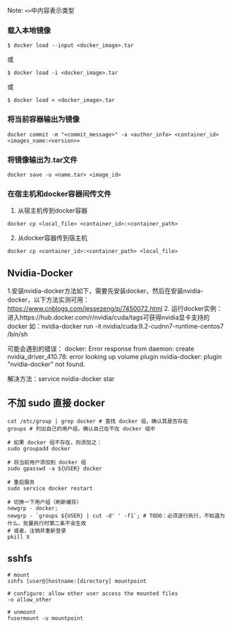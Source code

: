 Note: `<>`中内容表示类型

### 载入本地镜像
```
$ docker load --input <docker_image>.tar 
```
或
```
$ docker load -i <docker_image>.tar 
```
或
```
$ docker load < <docker_image>.tar
```


### 将当前容器输出为镜像
```
docker commit -m "<commit_message>" -a <author_info> <container_id> <images_name:<version>>
```

### 将镜像输出为.tar文件
```
docker save -o <name.tar> <image_id>
```

### 在宿主机和docker容器间传文件
1. 从宿主机传到docker容器
```
docker cp <local_file> <container_id>:<container_path>
```
2. 从docker容器传到宿主机
```
docker cp <container_id>:<container_path> <local_file>
```

## Nvidia-Docker

1.安装nvidia-docker方法如下，需要先安装docker，然后在安装nvidia-docker，以下方法实测可用：
https://www.cnblogs.com/jessezeng/p/7450072.html
2.	运行docker实例：
进入https://hub.docker.com/r/nvidia/cuda/tags可获得nvidia显卡支持的docker
如：nvidia-docker run -it nvidia/cuda:9.2-cudnn7-runtime-centos7 /bin/sh

可能会遇到的错误：
docker: Error response from daemon: create nvidia_driver_410.78: error looking up volume plugin nvidia-docker: plugin "nvidia-docker" not found.

解决方法：service nvidia-docker star



## 不加 sudo 直接 docker

```shell
cat /etc/group | grep docker # 查找 docker 组，确认其是否存在
groups # 列出自己的用户组，确认自己在不在 docker 组中

# 如果 docker 组不存在，则添加之：
sudo groupadd docker

# 将当前用户添加到 docker 组
sudo gpasswd -a ${USER} docker

# 重启服务
sudo service docker restart

# 切换一下用户组（刷新缓存）
newgrp - docker;
newgrp - `groups ${USER} | cut -d' ' -f1`; # TODO：必须逐行执行，不知道为什么，批量执行时第二条不会生效
# 或者，注销并重新登录
pkill X
```



## sshfs

```shell
# mount
sshfs [user@]hostname:[directory] mountpoint

# configure: allow other user access the mounted files
-o allow_other 

# unmount
fusermount -u mountpoint
```

